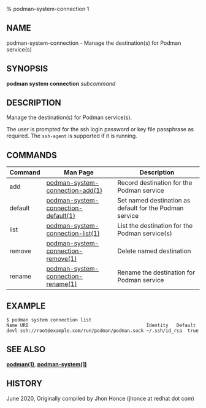 % podman-system-connection 1

## NAME
podman\-system\-connection - Manage the destination(s) for Podman service(s)

## SYNOPSIS
**podman system connection** *subcommand*

## DESCRIPTION
Manage the destination(s) for Podman service(s).

The user is prompted for the ssh login password or key file passphrase as required. The `ssh-agent` is supported if it is running.

## COMMANDS

| Command  | Man Page                                                                      | Description                                                |
| -------- | ----------------------------------------------------------------------------- | ---------------------------------------------------------- |
| add      | [podman-system-connection\-add(1)](podman-system-connection-add.1.md)         | Record destination for the Podman service                  |
| default  | [podman-system-connection\-default(1)](podman-system-connection-default.1.md) | Set named destination as default for the Podman service    |
| list     | [podman-system-connection\-list(1)](podman-system-connection-list.1.md)       | List the destination for the Podman service(s)             |
| remove   | [podman-system-connection\-remove(1)](podman-system-connection-remove.1.md)   | Delete named destination                                   |
| rename   | [podman-system-connection\-rename(1)](podman-system-connection-rename.1.md)   | Rename the destination for Podman service                  |

## EXAMPLE
```
$ podman system connection list
Name URI                                           Identity	  Default
devl ssh://root@example.com/run/podman/podman.sock ~/.ssh/id_rsa  true
```
## SEE ALSO
**[podman(1)](podman.1.md)**, **[podman-system(1)](podman-system.1.md)**

## HISTORY
June 2020, Originally compiled by Jhon Honce (jhonce at redhat dot com)
